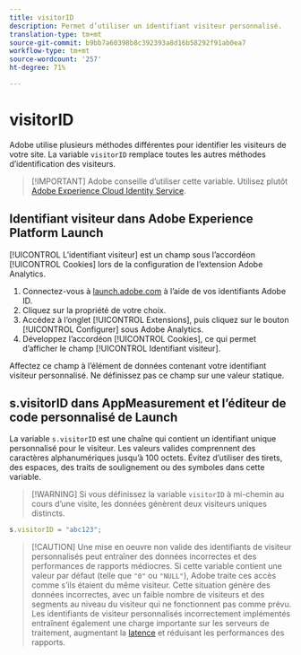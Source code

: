 ```yaml
---
title: visitorID
description: Permet d’utiliser un identifiant visiteur personnalisé.
translation-type: tm+mt
source-git-commit: b9bb7a60398b8c392393a8d16b58292f91ab0ea7
workflow-type: tm+mt
source-wordcount: '257'
ht-degree: 71%

---
```



# visitorID

Adobe utilise plusieurs méthodes différentes pour identifier les visiteurs de votre site. La variable `visitorID` remplace toutes les autres méthodes d’identification des visiteurs.

>[!IMPORTANT] Adobe conseille d’utiliser cette variable. Utilisez plutôt [Adobe Experience Cloud Identity Service](https://docs.adobe.com/content/help/fr-FR/id-service/using/home.html).

## Identifiant visiteur dans Adobe Experience Platform Launch

[!UICONTROL L’identifiant visiteur] est un champ sous l’accordéon [!UICONTROL Cookies] lors de la configuration de l’extension Adobe Analytics.

1. Connectez-vous à [launch.adobe.com](https://launch.adobe.com) à l’aide de vos identifiants Adobe ID.
2. Cliquez sur la propriété de votre choix.
3. Accédez à l’onglet [!UICONTROL Extensions], puis cliquez sur le bouton [!UICONTROL Configurer] sous Adobe Analytics.
4. Développez l’accordéon [!UICONTROL Cookies], ce qui permet d’afficher le champ [!UICONTROL Identifiant visiteur].

Affectez ce champ à l’élément de données contenant votre identifiant visiteur personnalisé. Ne définissez pas ce champ sur une valeur statique.

## s.visitorID dans AppMeasurement et l’éditeur de code personnalisé de Launch

La variable `s.visitorID` est une chaîne qui contient un identifiant unique personnalisé pour le visiteur. Les valeurs valides comprennent des caractères alphanumériques jusqu’à 100 octets. Évitez d’utiliser des tirets, des espaces, des traits de soulignement ou des symboles dans cette variable.

>[!WARNING] Si vous définissez la variable `visitorID` à mi-chemin au cours d’une visite, les données génèrent deux visiteurs uniques distincts.

```js
s.visitorID = "abc123";
```

>[!CAUTION] Une mise en oeuvre non valide des identifiants de visiteur personnalisés peut entraîner des données incorrectes et des performances de rapports médiocres. Si cette variable contient une valeur par défaut (telle que `"0"` ou `"NULL"`), Adobe traite ces accès comme s’ils étaient du même visiteur. Cette situation génère des données incorrectes, avec un faible nombre de visiteurs et des segments au niveau du visiteur qui ne fonctionnent pas comme prévu. Les identifiants de visiteur personnalisés incorrectement implémentés entraînent également une charge importante sur les serveurs de traitement, augmentant la [latence](/help/technotes/latency.md) et réduisant les performances des rapports.
